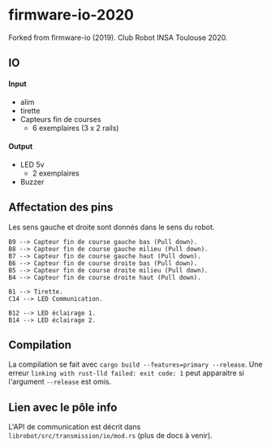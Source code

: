# firmware-io-2020
Forked from firmware-io (2019). Club Robot INSA Toulouse 2020.

## IO
#### Input 
* alim
* tirette
* Capteurs fin de courses
    * 6 exemplaires (3 x 2 rails)
#### Output 
* LED 5v
    * 2 exemplaires
* Buzzer

## Affectation des pins
Les sens gauche et droite sont donnés dans le sens du robot. 
```
B9 --> Capteur fin de course gauche bas (Pull down).
B8 --> Capteur fin de course gauche milieu (Pull down).
B7 --> Capteur fin de course gauche haut (Pull down).
B6 --> Capteur fin de course droite bas (Pull down).
B5 --> Capteur fin de course droite milieu (Pull down).
B4 --> Capteur fin de course droite haut (Pull down).

B1 --> Tirette.
C14 --> LED Communication.

B12 --> LED éclairage 1.
B14 --> LED éclairage 2.
```

## Compilation
La compilation se fait avec ```cargo build --features=primary --release```. Une erreur ```linking with rust-lld failed: exit code: 1``` peut apparaitre si l'argument ```--release``` est omis.

## Lien avec le pôle info
L'API de communication est décrit dans ```librobot/src/transmission/io/mod.rs``` (plus de docs à venir).
